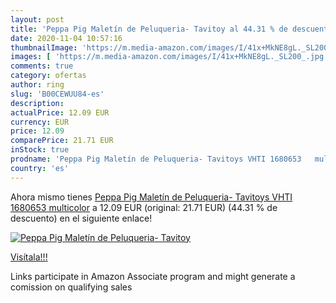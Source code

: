 ```yaml
---
layout: post
title: 'Peppa Pig Maletín de Peluqueria- Tavitoy al 44.31 % de descuento'
date: 2020-11-04 10:57:16
thumbnailImage: 'https://m.media-amazon.com/images/I/41x+MkNE8gL._SL200_.jpg'
images: [ 'https://m.media-amazon.com/images/I/41x+MkNE8gL._SL200_.jpg' ]
comments: true
category: ofertas
author: ring
slug: 'B00CEWUU84-es'
description:
actualPrice: 12.09 EUR
currency: EUR
price: 12.09
comparePrice: 21.71 EUR
inStock: true
prodname: 'Peppa Pig Maletín de Peluqueria- Tavitoys VHTI 1680653   multicolor'
country: 'es'
---
```


Ahora mismo tienes [Peppa Pig Maletín de Peluqueria- Tavitoys VHTI 1680653   multicolor](https://www.amazon.es/dp/B00CEWUU84/?tag=tolees-21) a 12.09 EUR (original: 21.71 EUR) (44.31 %  de descuento) en el siguiente enlace!

[![Peppa Pig Maletín de Peluqueria- Tavitoy](https://m.media-amazon.com/images/I/41x+MkNE8gL._SL200_.jpg)](https://www.amazon.es/dp/B00CEWUU84/?tag=tolees-21)

[Visítala!!!](https://www.amazon.es/dp/B00CEWUU84/?tag=tolees-21)

Links participate in Amazon Associate program and might generate a comission on qualifying sales
